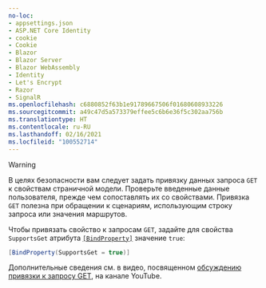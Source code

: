 ```yaml
---
no-loc:
- appsettings.json
- ASP.NET Core Identity
- cookie
- Cookie
- Blazor
- Blazor Server
- Blazor WebAssembly
- Identity
- Let's Encrypt
- Razor
- SignalR
ms.openlocfilehash: c6880852f63b1e91789667506f01680608933226
ms.sourcegitcommit: a49c47d5a573379effee5c6b6e36f5c302aa756b
ms.translationtype: HT
ms.contentlocale: ru-RU
ms.lasthandoff: 02/16/2021
ms.locfileid: "100552714"
---
```

> [!WARNING]
> В целях безопасности вам следует задать привязку данных запроса `GET` к свойствам страничной модели. Проверьте введенные данные пользователя, прежде чем сопоставлять их со свойствами. Привязка `GET` полезна при обращении к сценариям, использующим строку запроса или значения маршрутов.
>
> Чтобы привязать свойство к запросам `GET`, задайте для свойства `SupportsGet` атрибута [`[BindProperty]`](xref:Microsoft.AspNetCore.Mvc.BindPropertyAttribute) значение `true`:
>
> ```csharp
> [BindProperty(SupportsGet = true)]
> ```
>
> Дополнительные сведения см. в видео, посвященном [обсуждению привязки к запросу GET](https://www.youtube.com/watch?v=p7iHB9V-KVU&feature=youtu.be&t=54m27s), на канале YouTube.
